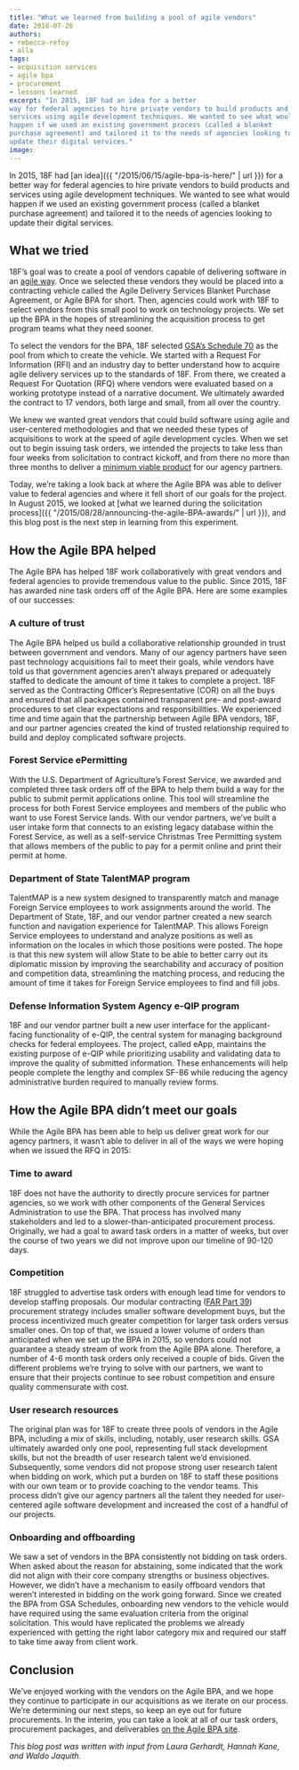 ```yaml
---
title: "What we learned from building a pool of agile vendors"
date: 2018-07-26
authors:
- rebecca-refoy
- alla
tags:
- acquisition services
- agile bpa
- procurement
- lessons learned
excerpt: "In 2015, 18F had an idea for a better
way for federal agencies to hire private vendors to build products and
services using agile development techniques. We wanted to see what would
happen if we used an existing government process (called a blanket
purchase agreement) and tailored it to the needs of agencies looking to
update their digital services."
image:
---
```


In 2015, 18F had [an idea]({{ "/2015/06/15/agile-bpa-is-here/" | url }}) for a better way for federal agencies to hire private vendors to build products and
services using agile development techniques. We wanted to see what would
happen if we used an existing government process (called a blanket
purchase agreement) and tailored it to the needs of agencies looking to
update their digital services.

## What we tried

18F’s goal was to create a pool of vendors capable of delivering
software in an [agile way](https://guides.18f.gov/agile/). Once we selected
these vendors they would be placed into a contracting vehicle called the
Agile Delivery Services Blanket Purchase Agreement, or Agile BPA for
short. Then, agencies could work with 18F to select vendors from this
small pool to work on technology projects. We set up the BPA in the
hopes of streamlining the acquisition process to get program teams what
they need sooner.

To select the vendors for the BPA, 18F selected [GSA’s Schedule
70](https://www.gsa.gov/technology/technology-purchasing-programs/it-schedule-70/buy-from-it-schedule-70)
as the pool from which to create the vehicle. We started with a Request
For Information (RFI) and an industry day to better understand how to
acquire agile delivery services up to the standards of 18F. From there,
we created a Request For Quotation (RFQ) where vendors were evaluated
based on a working prototype instead of a narrative document. We
ultimately awarded the contract to 17 vendors, both large and small,
from all over the country.

We knew we wanted great vendors that could build software using agile
and user-centered methodologies and that we needed these types of
acquisitions to work at the speed of agile development cycles. When we
set out to begin issuing task orders, we intended the projects to take
less than four weeks from solicitation to contract kickoff, and from
there no more than three months to deliver a [minimum viable
product](https://en.wikipedia.org/wiki/Minimum_viable_product) for our
agency partners.

Today, we’re taking a look back at where the Agile BPA was able to
deliver value to federal agencies and where it fell short of our goals
for the project. In August 2015, we looked at [what we learned during
the solicitation
process]({{ "/2015/08/28/announcing-the-agile-BPA-awards/" | url }}),
and this blog post is the next step in learning from this experiment.

## How the Agile BPA helped

The Agile BPA has helped 18F work collaboratively with great vendors and
federal agencies to provide tremendous value to the public. Since 2015,
18F has awarded nine task orders off of the Agile BPA. Here are some
examples of our successes:

### A culture of trust

The Agile BPA helped us build a collaborative relationship grounded in
trust between government and vendors. Many of our agency partners have
seen past technology acquisitions fail to meet their goals, while
vendors have told us that government agencies aren’t always prepared or
adequately staffed to dedicate the amount of time it takes to complete a
project. 18F served as the Contracting Officer’s Representative (COR) on
all the buys and ensured that all packages contained transparent pre-
and post-award procedures to set clear expectations and
responsibilities. We experienced time and time again that the
partnership between Agile BPA vendors, 18F, and our partner agencies
created the kind of trusted relationship required to build and deploy
complicated software projects.

### Forest Service ePermitting

With the U.S. Department of Agriculture’s Forest Service, we awarded and
completed three task orders off of the BPA to help them build a way for
the public to submit permit applications online. This tool will
streamline the process for both Forest Service employees and members of
the public who want to use Forest Service lands. With our vendor
partners, we’ve built a user intake form that connects to an existing
legacy database within the Forest Service, as well as a self-service
Christmas Tree Permitting system that allows members of the public to
pay for a permit online and print their permit at home.

### Department of State TalentMAP program

TalentMAP is a new system designed to transparently match and manage
Foreign Service employees to work assignments around the world. The
Department of State, 18F, and our vendor partner created a new search
function and navigation experience for TalentMAP. This allows Foreign
Service employees to understand and analyze positions as well as
information on the locales in which those positions were posted. The
hope is that this new system will allow State to be able to better carry
out its diplomatic mission by improving the searchability and accuracy
of position and competition data, streamlining the matching process, and
reducing the amount of time it takes for Foreign Service employees to
find and fill jobs.

### Defense Information System Agency e-QIP program

18F and our vendor partner built a new user interface for the
applicant-facing functionality of e-QIP, the central system for managing
background checks for federal employees. The project, called eApp,
maintains the existing purpose of e-QIP while prioritizing usability and
validating data to improve the quality of submitted information. These
enhancements will help people complete the lengthy and complex SF-86
while reducing the agency administrative burden required to manually
review forms.

## How the Agile BPA didn’t meet our goals

While the Agile BPA has been able to help us deliver great work for our agency partners, it wasn’t able to deliver in all of the ways we were hoping when we issued the RFQ in 2015:

### Time to award

18F does not have the authority to directly procure services for partner
agencies, so we work with other components of the General Services
Administration to use the BPA. That process has involved many
stakeholders and led to a slower-than-anticipated procurement process.
Originally, we had a goal to award task orders in a matter of weeks, but
over the course of two years we did not improve upon our timeline of
90-120 days.

### Competition

18F struggled to advertise task orders with enough lead time for vendors
to develop staffing proposals. Our modular contracting ([FAR Part
39](https://www.acquisition.gov/sites/default/files/current/far/html/Subpart%2039_1.html))
procurement strategy includes smaller software development buys, but the
process incentivized much greater competition for larger task orders
versus smaller ones. On top of that, we issued a lower volume of orders
than anticipated when we set up the BPA in 2015, so vendors could not
guarantee a steady stream of work from the Agile BPA alone. Therefore, a
number of 4-6 month task orders only received a couple of bids. Given
the different problems we’re trying to solve with our partners, we want
to ensure that their projects continue to see robust competition and
ensure quality commensurate with cost.

### User research resources

The original plan was for 18F to create three pools of vendors in the
Agile BPA, including a mix of skills, including, notably, user research
skills. GSA ultimately awarded only one pool, representing full stack
development skills, but not the breadth of user research talent we’d
envisioned. Subsequently, some vendors did not propose strong user
research talent when bidding on work, which put a burden on 18F to staff
these positions with our own team or to provide coaching to the vendor
teams. This process didn’t give our agency partners all the talent they
needed for user-centered agile software development and increased the
cost of a handful of our projects.

### Onboarding and offboarding

We saw a set of vendors in the BPA consistently not bidding on task
orders. When asked about the reason for abstaining, some indicated that
the work did not align with their core company strengths or business
objectives. However, we didn’t have a mechanism to easily offboard
vendors that weren’t interested in bidding on the work going forward.
Since we created the BPA from GSA Schedules, onboarding new vendors to
the vehicle would have required using the same evaluation criteria from the
original solicitation. This would have replicated the problems we
already experienced with getting the right labor category mix and
required our staff to take time away from client work.

## Conclusion

We’ve enjoyed working with the vendors on the Agile BPA, and we hope
they continue to participate in our acquisitions as we iterate on our
process. We’re determining our next steps, so keep an eye out for future
procurements. In the interim, you can take a look at all of our task
orders, procurement packages, and deliverables [on the Agile BPA
site](https://agile-bpa.18f.gov/orders/).

*This blog post was written with input from Laura Gerhardt, Hannah Kane,
and Waldo Jaquith.*
